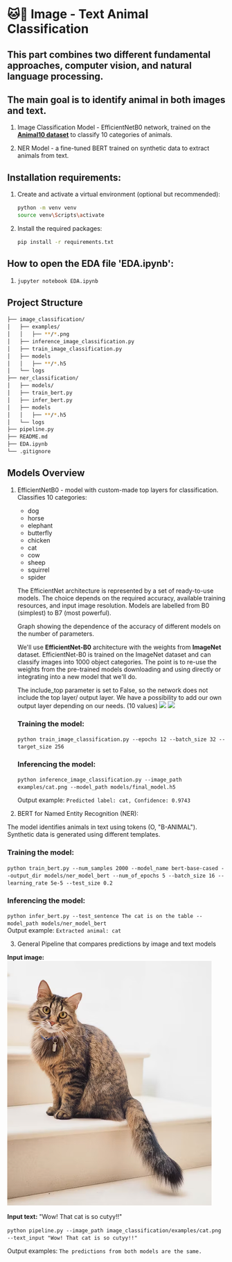 # 🐱🐾 Image - Text Animal Classification

## This part combines two different fundamental approaches, computer vision, and natural language processing.
## The main goal is to identify animal in both images and text.

1. Image Classification Model - EfficientNetB0 network, trained on the [**Animal10 dataset**](https://www.kaggle.com/datasets/alessiocorrado99/animals10/data) to classify 10 categories of animals.

2. NER Model - a fine-tuned BERT trained on synthetic data to extract animals from text.


## Installation requirements:
1. Create and activate a virtual environment (optional but recommended):
   ```bash
   python -m venv venv
   source venv\Scripts\activate 
   ```

2. Install the required packages:
   ```bash
   pip install -r requirements.txt
   ```
## How to open the EDA file 'EDA.ipynb':
1. 
    ```bash
    jupyter notebook EDA.ipynb
    ```

## Project Structure
```bash
├── image_classification/
│   ├── examples/
│   │   ├── **/*.png
│   ├── inference_image_classification.py
│   ├── train_image_classification.py
│   ├── models
│   │   ├── **/*.h5
│   └── logs
├── ner_classification/
│   ├── models/
│   ├── train_bert.py
│   ├── infer_bert.py
│   ├── models
│   │   ├── **/*.h5
│   └── logs
├── pipeline.py
├── README.md
├── EDA.ipynb
└── .gitignore
```

## Models Overview
1. EfficientNetB0 - model with custom-made top layers for classification. Classifies 10 categories:
   * dog
   * horse
   * elephant
   * butterfly
   * chicken
   * cat
   * cow
   * sheep
   * squirrel
   * spider

    The EfficientNet architecture is represented by a set of ready-to-use models. The choice depends on the required accuracy, available training resources, and input image resolution. Models are labelled from B0 (simplest) to B7 (most powerful).
    
    Graph showing the dependence of the accuracy of different models on the number of parameters.
    
    We'll use **EfficientNet-B0** architecture with the weights from **ImageNet** dataset. EfficientNet-B0 is trained on the ImageNet dataset and can classify images into 1000 object categories. The point is to re-use the weights from the pre-trained models downloading and using directly or integrating into a new model that we'll do.
    
    The include_top parameter is set to False, so the network does not include the top layer/ output layer. We have a possibility to add our own output layer depending on our needs. (10 values)
    <img src="https://habrastorage.org/r/w1560/getpro/habr/upload_files/f37/d94/853/f37d94853cbd60999b420ee88ffcb479.png" width="600">
    <img src="https://habrastorage.org/r/w1560/getpro/habr/upload_files/998/d99/1c7/998d991c728ea168111e48fdfeff8bb4.png" width="600">
    
    ### Training the model:
    `python train_image_classification.py --epochs 12 --batch_size 32 --target_size 256
    `
    
    ### Inferencing the model:
    `python inference_image_classification.py --image_path examples/cat.png --model_path models/final_model.h5
    `
    
    Output example: `Predicted label: cat, Confidence: 0.9743`


2. BERT for Named Entity Recognition (NER):

The model identifies animals in text using tokens (O, "B-ANIMAL").
Synthetic data is generated using different templates.
### Training the model:
`python train_bert.py --num_samples 2000 --model_name bert-base-cased --output_dir models/ner_model_bert --num_of_epochs 5 --batch_size 16 --learning_rate 5e-5 --test_size 0.2
`    
### Inferencing the model:
`python infer_bert.py --test_sentence The cat is on the table --model_path models/ner_model_bert
`    
Output example: `Extracted animal: cat`

3. General Pipeline that compares predictions by image and text models

**Input image:**
![image.png](image_classification/examples/cat.png)

**Input text:**
"Wow! That cat is so cutyy!!"

`python pipeline.py --image_path image_classification/examples/cat.png --text_input "Wow! That cat is so cutyy!!"`

Output examples: `The predictions from both models are the same.`